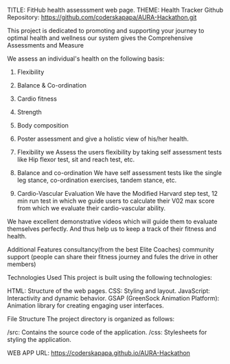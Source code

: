 
TITLE: FitHub health assesssment web page.
THEME: Health Tracker
Github Repository: https://github.com/coderskapapa/AURA-Hackathon.git

This project is dedicated to promoting and supporting your journey to optimal health and wellness our system  gives the Comprehensive Assessments and Measure

We assess an individual's health on the following basis:

1) Flexibility
2) Balance & Co-ordination
3) Cardio fitness
4) Strength
5) Body composition
6) Poster assessment
and give a holistic view of his/her health.

1) Flexibility
we Assess the users flexibility by taking self assessment tests like Hip flexor test, sit and reach test, etc.

2) Balance and co-ordination
We have self assessment tests like the single leg stance, co-ordination exercises, tandem stance, etc.

3) Cardio-Vascular Evaluation
We have the Modified Harvard step test, 12 min run test in which we guide users to calculate their V02 max score from which we evaluate their cardio-vascular ability.

We have excellent demonstrative videos which will guide them to evaluate themselves perfectly. And thus help us to keep a track of their fitness and health.


Additional Features
consultancy(from the best Elite Coaches) 
community support (people can share their fitness journey and fules the drive in other members)









Technologies Used
This project is built using the following technologies:

HTML: Structure of the web pages.
CSS: Styling and layout.
JavaScript: Interactivity and dynamic behavior.
GSAP (GreenSock Animation Platform): Animation library for creating engaging user interfaces.


File Structure
The project directory is organized as follows:

/src: Contains the source code of the application.
/css: Stylesheets for styling the application.

WEB APP URL: https://coderskapapa.github.io/AURA-Hackathon







